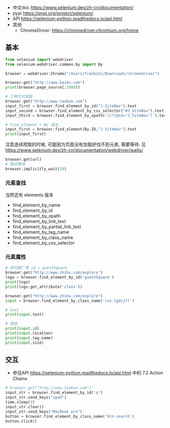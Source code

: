 - 中文doc <https://www.selenium.dev/zh-cn/documentation/>
- pypi <https://pypi.org/project/selenium/>
- API <https://selenium-python.readthedocs.io/api.html>
- 其他
    - ChromeDriver: <https://chromedriver.chromium.org/home>

## 基本

```python
from selenium import webdriver
from selenium.webdriver.common.by import By

browser = webdriver.Chrome("/Users/frankshi/Downloads/chromedriver")

browser.get("http://www.baidu.com") 
print(browser.page_source[:1000])

# 三种方式获取
browser.get("http://www.taobao.com")
input_first = browser.find_element_by_id("J_SiteNav").text
input_second = browser.find_element_by_css_selector("#J_SiteNav").text
input_third = browser.find_element_by_xpath('//*[@id="J_SiteNav"]').text

# find_element + By 语法
input_first = browser.find_element(By.ID,"J_SiteNav").text
print(input_first)
```

注意连续爬取的时候, 可能因为页面没有加载好找不到元素, 需要等待. 见 <https://www.selenium.dev/zh-cn/documentation/webdriver/waits/>

```python
browser.get(url)
# 隐式等待
browser.implicitly_wait(10)
```

### 元素查找

当然还有 elements 版本

- find_element_by_name
- find_element_by_id
- find_element_by_xpath
- find_element_by_link_text
- find_element_by_partial_link_text
- find_element_by_tag_name
- find_element_by_class_name
- find_element_by_css_selector

### 元素属性

```python
# 好问题广场 id = guestSquare
browser.get("http://www.zhihu.com/explore")
logo = browser.find_element_by_id('guestSquare')
print(logo)
print(logo.get_attribute('class'))
```

```python
browser.get("http://www.zhihu.com/explore")
input = browser.find_element_by_class_name('css-1g4zjtl')

# text
print(input.text)

# 其他
print(input.id)
print(input.location)
print(input.tag_name)
print(input.size)
```

## 交互

- 参见API <https://selenium-python.readthedocs.io/api.html> 中的 7.2 Action Chains

```python
# browser.get("http://www.taobao.com")
input_str = browser.find_element_by_id('q')
input_str.send_keys("ipad")
time.sleep(3)
input_str.clear()
input_str.send_keys("MacBook pro")
button = browser.find_element_by_class_name('btn-search')
button.click()
```
